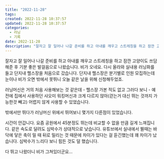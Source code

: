 ```yaml
---
title: "2022-11-28"
tags:
created: 2022-11-28 10:37:57
updated: 2022-11-28 10:37:57
categories:
  - 러닝
  - 기록
date: 2022-11-28
description: "잘자고 잘 일어나 나갈 준비를 하고 아내를 깨우고 스트레칭을 하고 잠깐 고양이도 쓰담해준 후 기분 좋은 발걸음으로 나왔습니다. 비가 오네요. 다시 올라와 실내용 러닝화를 들고 단지내 헬스장을 처음으로 갔습니다. 단지내 헬스장은 분기별로 인원 모집하는데 눈이나 비가 오면 밖에서 못뛰니 오"
---
```


잘자고 잘 일어나 나갈 준비를 하고 아내를 깨우고 스트레칭을 하고 잠깐 고양이도 쓰담해준 후 기분 좋은 발걸음으로 나왔습니다.
비가 오네요. 다시 올라와 실내용 러닝화를 들고 단지내 헬스장을 처음으로 갔습니다. 단지내 헬스장은 분기별로 인원 모집하는데 눈이나 비가 오면 밖에서 못뛰니 오늘 같은 날을 위해 신청해두었죠.

러닝머신은 거의 처음 사용해보는 것 같은데 - 헬스장 가본 적도 없고 그러다 보니 - 예전에 집에서 사용하던 샤오미 워킹머신과 크게 다르지 않아(걷는거 대신 뛰는 것까지 가능한것 빼고) 어렵지 않게 사용할 수 있었습니다.

밖에서만 뛰다가 러닝머신 위에서 뛰어보니 몇가지 다른점이 있었습니다.

시간이 안갑니다. 요즘 공원에서 45분정도 뛰는데 비교할 수 없을 만큼 길게 느껴집니다.
같은 속도로 달려도 심박수가 상대적으로 낮습니다. 유튜브에서 실내에서 뛸때는 바닥에 닿은 축이 밀 때 뒤로 밀리는 것 때문에 차이가 있다는 걸 듣긴했는데 꽤 차이가 났습니다.
심박수가 느리다 보니 힘든 것도 덜 했습니다.

다 뛰고 나왔더니 비가 그쳐있더군요...
